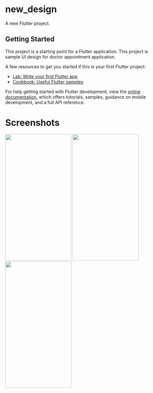 # new_design

A new Flutter project.

## Getting Started

This project is a starting point for a Flutter application.
This project is sample UI design for doctor appointment application.

A few resources to get you started if this is your first Flutter project:

- [Lab: Write your first Flutter app](https://docs.flutter.dev/get-started/codelab)
- [Cookbook: Useful Flutter samples](https://docs.flutter.dev/cookbook)

For help getting started with Flutter development, view the
[online documentation](https://docs.flutter.dev/), which offers tutorials,
samples, guidance on mobile development, and a full API reference.
# Screenshots

<img src="https://github.com/prabesh605/Doctor-Appointment-simple-UI-design/assets/47147134/dab772b1-42e8-4833-a2b2-be12d293eeb3" height="400" width="210" >
<img src="https://github.com/prabesh605/Doctor-Appointment-simple-UI-design/assets/47147134/a389077e-5768-45c2-9c98-7e18052b186d" height="400" width="210" >
<img src="https://github.com/prabesh605/Doctor-Appointment-simple-UI-design/assets/47147134/9b128190-3fe6-42aa-8847-20131c00b9db" height="400" width="210" >
